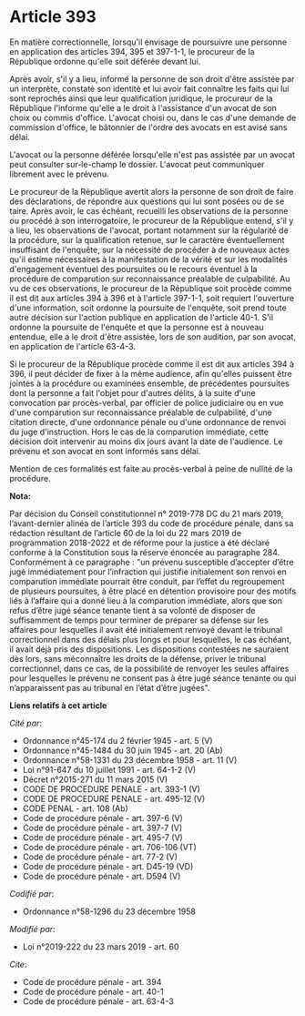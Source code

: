 # Article 393

En matière correctionnelle, lorsqu'il envisage de poursuivre une personne en application des articles 394, 395 et 397-1-1, le
procureur de la République ordonne qu'elle soit déférée devant lui.

Après avoir, s'il y a lieu, informé la personne de son droit d'être assistée par un interprète, constaté son identité et lui
avoir fait connaître les faits qui lui sont reprochés ainsi que leur qualification juridique, le procureur de la République
l'informe qu'elle a le droit à l'assistance d'un avocat de son choix ou commis d'office. L'avocat choisi ou, dans le cas
d'une demande de commission d'office, le bâtonnier de l'ordre des avocats en est avisé sans délai.

L'avocat ou la personne déférée lorsqu'elle n'est pas assistée par un avocat peut consulter sur-le-champ le dossier. L'avocat
peut communiquer librement avec le prévenu.

Le procureur de la République avertit alors la personne de son droit de faire des déclarations, de répondre aux questions qui
lui sont posées ou de se taire. Après avoir, le cas échéant, recueilli les observations de la personne ou procédé à son
interrogatoire, le procureur de la République entend, s'il y a lieu, les observations de l'avocat, portant notamment sur la
régularité de la procédure, sur la qualification retenue, sur le caractère éventuellement insuffisant de l'enquête, sur la
nécessité de procéder à de nouveaux actes qu'il estime nécessaires à la manifestation de la vérité et sur les modalités
d'engagement éventuel des poursuites ou le recours éventuel à la procédure de comparution sur reconnaissance préalable de
culpabilité. Au vu de ces observations, le procureur de la République soit procède comme il est dit aux articles 394 à 396 et
à l'article 397-1-1, soit requiert l'ouverture d'une information, soit ordonne la poursuite de l'enquête, soit prend toute
autre décision sur l'action publique en application de l'article 40-1. S'il ordonne la poursuite de l'enquête et que la
personne est à nouveau entendue, elle a le droit d'être assistée, lors de son audition, par son avocat, en application de
l'article 63-4-3. 

Si le procureur de la République procède comme il est dit aux articles 394 à 396, il peut décider de fixer à la même
audience, afin qu'elles puissent être jointes à la procédure ou examinées ensemble, de précédentes poursuites dont la
personne a fait l'objet pour d'autres délits, à la suite d'une convocation par procès-verbal, par officier de police
judiciaire ou en vue d'une comparution sur reconnaissance préalable de culpabilité, d'une citation directe, d'une ordonnance
pénale ou d'une ordonnance de renvoi du juge d'instruction. Hors le cas de la comparution immédiate, cette décision doit
intervenir au moins dix jours avant la date de l'audience. Le prévenu et son avocat en sont informés sans délai.

Mention de ces formalités est faite au procès-verbal à peine de nullité de la procédure.

**Nota:**

Par décision du Conseil constitutionnel n° 2019-778 DC du 21 mars 2019, l’avant-dernier alinéa de l’article 393 du code de
procédure pénale, dans sa rédaction résultant de l’article 60 de la loi du 22 mars 2019 de programmation 2018-2022 et de
réforme pour la justice a été déclaré conforme à la Constitution sous la réserve énoncée au paragraphe 284. Conformément à ce
paragraphe : "un prévenu susceptible d’accepter d’être jugé immédiatement pour l’infraction qui justifie initialement son
renvoi en comparution immédiate pourrait être conduit, par l’effet du regroupement de plusieurs poursuites, à être placé en
détention provisoire pour des motifs liés à l’affaire qui a donné lieu à la comparution immédiate, alors que son refus d’être
jugé séance tenante tient à sa volonté de disposer de suffisamment de temps pour terminer de préparer sa défense sur les
affaires pour lesquelles il avait été initialement renvoyé devant le tribunal correctionnel dans des délais plus longs et
pour lesquelles, le cas échéant, il avait déjà pris des dispositions. Les dispositions contestées ne sauraient dès lors, sans
méconnaître les droits de la défense, priver le tribunal correctionnel, dans ce cas, de la possibilité de renvoyer les seules
affaires pour lesquelles le prévenu ne consent pas à être jugé séance tenante ou qui n’apparaissent pas au tribunal en l’état
d’être jugées".

**Liens relatifs à cet article**

_Cité par_:

  - Ordonnance n°45-174 du 2 février 1945 - art. 5 (V)
  - Ordonnance n°45-1484 du 30 juin 1945 - art. 20 (Ab)
  - Ordonnance n°58-1331 du 23 décembre 1958 - art. 11 (V)
  - Loi n°91-647 du 10 juillet 1991 - art. 64-1-2 (V)
  - Décret n°2015-271 du 11 mars 2015 (V)
  - CODE DE PROCEDURE PENALE - art. 393-1 (V)
  - CODE DE PROCEDURE PENALE - art. 495-12 (V)
  - CODE PENAL - art. 108 (Ab)
  - Code de procédure pénale - art. 397-6 (V)
  - Code de procédure pénale - art. 397-7 (V)
  - Code de procédure pénale - art. 495-7 (V)
  - Code de procédure pénale - art. 706-106 (VT)
  - Code de procédure pénale - art. 77-2 (V)
  - Code de procédure pénale - art. D45-19 (VD)
  - Code de procédure pénale - art. D594 (V)

_Codifié par_:

  - Ordonnance n°58-1296 du 23 décembre 1958

_Modifié par_:

  - Loi n°2019-222 du 23 mars 2019 - art. 60

_Cite_:

  - Code de procédure pénale - art. 394
  - Code de procédure pénale - art. 40-1
  - Code de procédure pénale - art. 63-4-3
